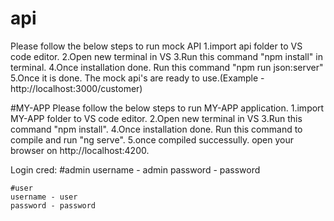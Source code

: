 # api
Please follow the below steps to run mock API
 1.import api folder to VS code editor.
 2.Open new terminal in VS
 3.Run this command "npm install" in terminal.
 4.Once installation done. Run this command "npm run json:server"
 5.Once it is done. The mock api's are ready to use.(Example - http://localhost:3000/customer)

#MY-APP
Please follow the below steps to run MY-APP application.
  1.import MY-APP folder to VS code editor.
  2.Open new terminal in VS
  3.Run this command "npm install".
  4.Once installation done. Run this command to compile and run "ng serve".
  5.once compiled successully. open your browser on http://localhost:4200.
  
 Login cred:
    #admin
    username - admin
    password - password
    
    #user
    username - user
    password - password
    
